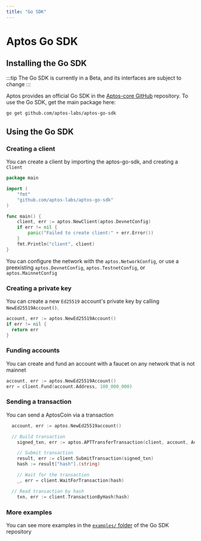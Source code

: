 ```yaml
---
title: "Go SDK"
---
```


# Aptos Go SDK

## Installing the Go SDK

:::tip
The Go SDK is currently in a Beta, and its interfaces are subject to change
:::

Aptos provides an official Go SDK in
the [Aptos-core GitHub](https://github.com/aptos-labs/aptos-go-sdk) repository.
To use the Go SDK, get the main package here:

```bash
go get github.com/aptos-labs/aptos-go-sdk
```

## Using the Go SDK

### Creating a client

You can create a client by importing the aptos-go-sdk, and creating a `Client`

```go
package main

import (
	"fmt"
	"github.com/aptos-labs/aptos-go-sdk"
)

func main() {
	client, err := aptos.NewClient(aptos.DevnetConfig)
	if err != nil {
		panic("Failed to create client:" + err.Error())
	}
	fmt.Println("client", client)
}

```

You can configure the network with the `aptos.NetworkConfig`, or use a
preexisting `aptos.DevnetConfig`, `aptos.TestnetConfig`,
or `aptos.MainnetConfig`

### Creating a private key

You can create a new `Ed25519` account's private key by
calling `NewEd25519Account()`.

```go
account, err := aptos.NewEd25519Account()
if err != nil {
  return err
}
```

### Funding accounts

You can create and fund an account with a faucet on any network that is not
mainnet

```go
account, err := aptos.NewEd25519Account()
err = client.Fund(account.Address, 100_000_000)
```

### Sending a transaction

You can send a AptosCoin via a transaction

```go
  account, err := aptos.NewEd25519account()

  // Build transaction
	signed_txn, err := aptos.APTTransferTransaction(client, account, AccountOne, 100)

	// Submit transaction
	result, err := client.SubmitTransaction(signed_txn)
	hash := result["hash"].(string)

	// Wait for the transaction
	_, err = client.WaitForTransaction(hash)

  // Read transaction by hash
	txn, err := client.TransactionByHash(hash)
```

### More examples

You can see more examples in
the [`examples/` folder](https://github.com/aptos-labs/aptos-go-sdk/tree/main/examples)
of the Go SDK repository
